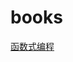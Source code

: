# books
<a href='https://llh911001.gitbooks.io/mostly-adequate-guide-chinese/content/ch3.html?q=#%E8%BF%BD%E6%B1%82%E2%80%9C%E7%BA%AF%E2%80%9D%E7%9A%84%E7%90%86%E7%94%B1'>函数式编程</a>
